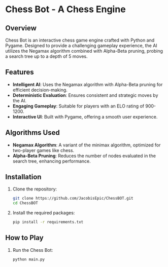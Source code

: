 # Chess Bot - A Chess Engine

## Overview

Chess Bot is an interactive chess game engine crafted with Python and Pygame. Designed to provide a challenging gameplay experience, the AI utilizes the Negamax algorithm combined with Alpha-Beta pruning, probing a search tree up to a depth of 5 moves.

## Features

- **Intelligent AI**: Uses the Negamax algorithm with Alpha-Beta pruning for efficient decision-making.
- **Deterministic Evaluation**: Ensures consistent and strategic moves by the AI.
- **Engaging Gameplay**: Suitable for players with an ELO rating of 900-1200.
- **Interactive UI**: Built with Pygame, offering a smooth user experience.

## Algorithms Used
-  **Negamax Algorithm**: A variant of the minimax algorithm, optimized for two-player games like chess.
-  **Alpha-Beta Pruning**: Reduces the number of nodes evaluated in the search tree, enhancing performance.

## Installation

1. Clone the repository:
   ```bash
   git clone https://github.com/JacobisEpic/ChessBOT.git
   cd ChessBOT
2. Install the required packages:
   ```bash
   pip install -r requirements.txt

## How to Play

1. Run the Chess Bot:
   ```bash
   python main.py
